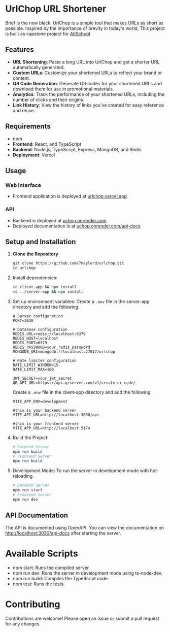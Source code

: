# UrlChop URL Shortener

Brief is the new black. UrlChop is a simple tool that makes URLs as short as possible. Inspired by the importance of brevity in today's world, This project is built as capstone project for [AltSchool](https://altschoolafrica.com/)

## Features

- **URL Shortening**: Paste a long URL into UrlChop and get a shorter URL automatically generated.
- **Custom URLs**: Customize your shortened URLs to reflect your brand or content.
- **QR Code Generation**: Generate QR codes for your shortened URLs and download them for use in promotional materials.
- **Analytics**: Track the performance of your shortened URLs, including the number of clicks and their origins.
- **Link History**: View the history of links you’ve created for easy reference and reuse.

## Requirements

- npm
-   **Frontend**: React, and TypeScript
-   **Backend**: Node.js, TypeScript, Express, MongoDB, and Redis.
-   **Deployment**: Vercel

## Usage

### Web Interface

-   Frontend application is deployed  at [urlchop.vercel.app](https://urlchop.vercel.app/)

### API

- Backend is deployed at [uchop.onrender.com](https://uchop.onrender.com)
- Deployed documentation is at [uchop.onrender.com/api-docs](https://uchop.onrender.com/api-docs)


## Setup and Installation

1. **Clone the Repository**

   ```bash
   git clone https://github.com/7maylord/urlchop.git
   cd urlchop

2. Install dependencies:
    ```sh
    cd client-app && npm install
    cd ../server-app && npm install
    ```

3. Set up environment variables:
    Create a `.env` file in the server-app directory and add the following:
    ```env
    # Server configuration
    PORT=3030

    # Database configuration
    REDIS_URL=redis://localhost:6379
    REDIS_HOST=localhost
    REDIS_PORT=6379
    REDIS_PASSWORD=your_redis_password
    MONGODB_URI=mongodb://localhost:27017/urlchop

    # Rate limiter configuration
    RATE_LIMIT_WINDOW=15
    RATE_LIMIT_MAX=100
        
    JWT_SECRET=your_jwt_secret
    QR_API_URL=https://api.qrserver.com/v1/create-qr-code/
      ```
    
    Create a `.env` file in the client-app directory and add the following:
    ```env
    VITE_APP_ENV=development

    #this is your backend server
    VITE_API_URL=http://localhost:3030/api 

    #this is your frontend server
    VITE_APP_URL=http://localhost:5174  
    ```

4. Build the Project:
    ```sh
    # Backend Server
    npm run build
    # Frontend Server
    npm run build
    ```
5. Development Mode: To run the server in development mode with hot-reloading.
    ```sh
    # Backend Server
    npm run start
    # Frontend Server
    npm run dev
    ```

## API Documentation
The API is documented using OpenAPI. You can view the documentation on [http://localhost:3030/api-docs](http://localhost:3030/api-docs) after starting the server.


# Available Scripts
- npm start: Runs the compiled server.
- npm run dev: Runs the server in development mode using ts-node-dev.
- npm run build: Compiles the TypeScript code.
- npm test: Runs the tests.

# Contributing
Contributions are welcome! Please open an issue or submit a pull request for any changes.